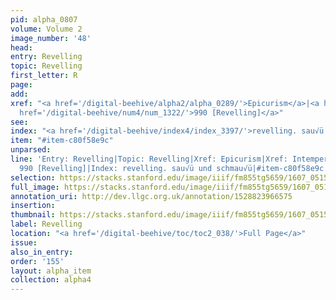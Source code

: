 ```yaml
---
pid: alpha_0807
volume: Volume 2
image_number: '48'
head:
entry: Revelling
topic: Revelling
first_letter: R
page:
add:
xref: "<a href='/digital-beehive/alpha2/alpha_0289/'>Epicurism</a>|<a href='/digital-beehive/alpha3/alpha_0485/'>Intemperance</a>|<a
  href='/digital-beehive/num4/num_1322/'>990 [Revelling]</a>"
see:
index: "<a href='/digital-beehive/index4/index_3397/'>revelling. sau√ü und schmau√ü</a>"
item: "#item-c80f58e9c"
unparsed:
line: 'Entry: Revelling|Topic: Revelling|Xref: Epicurism|Xref: Intemperance|Xref:
  990 [Revelling]|Index: revelling. sau√ü und schmau√ü|#item-c80f58e9c'
selection: https://stacks.stanford.edu/image/iiif/fm855tg5659/1607_0515/809,1365,2967,440/full/0/default.jpg
full_image: https://stacks.stanford.edu/image/iiif/fm855tg5659/1607_0515/full/full/0/default.jpg
annotation_uri: http://dev.llgc.org.uk/annotation/1528823966575
insertion:
thumbnail: https://stacks.stanford.edu/image/iiif/fm855tg5659/1607_0515/809,1365,600,180/250,/0/default.jpg
label: Revelling
location: "<a href='/digital-beehive/toc/toc2_038/'>Full Page</a>"
issue:
also_in_entry:
order: '155'
layout: alpha_item
collection: alpha4
---
```

